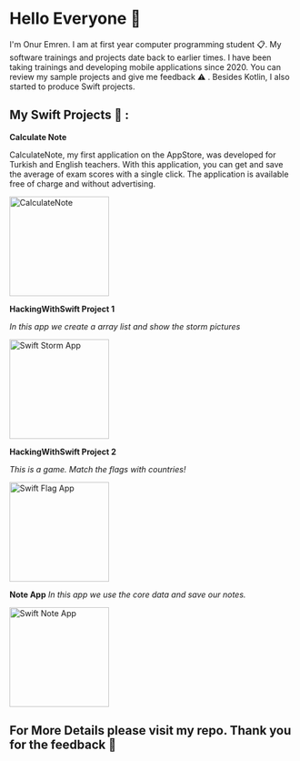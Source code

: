 
# Hello Everyone  :wave:
I'm Onur Emren. I am at first year computer programming student :clipboard:. My software trainings and projects date back to earlier times. I have been taking trainings and developing mobile applications since 2020. You can review my sample projects and give me feedback :warning: . Besides Kotlin, I also started to produce Swift projects.

## My Swift Projects :iphone: :

**Calculate Note**

CalculateNote, my first application on the AppStore, was developed for Turkish and English teachers. With this application, you can get and save the average of exam scores with a single click. The application is available free of charge and without advertising.


<img width="175" alt="CalculateNote" src="https://github.com/OnurEmren/OnurEmren/assets/98044736/2c8c1d84-3094-40d2-a33d-20b4ab89e6b2">


**HackingWithSwift Project 1**

*In this app we create a array list and show the storm pictures*


<img width="175" alt="Swift Storm App" src="https://user-images.githubusercontent.com/98044736/224966894-028dad24-49d5-49d0-a9f0-b3dad239f939.png">


**HackingWithSwift Project 2**

*This is a game. Match the flags with countries!*



<img width="175" alt="Swift Flag App" src="https://user-images.githubusercontent.com/98044736/224967134-c9ccf78b-39d4-40ad-8990-2f5eb54abf6b.png">




**Note App**
*In this app we use the core data and save our notes.*



<img width="175" alt="Swift Note App" src="https://user-images.githubusercontent.com/98044736/224967467-c6935798-7a4b-4a4d-bae5-ef9dec5ae0cc.png">



## For More Details please visit my repo. Thank you for the feedback :pray:
